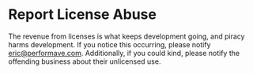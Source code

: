 # Report License Abuse

The revenue from licenses is what keeps development going, and piracy harms development. If you notice this occurring, please notify [eric@performave.com](mailto:eric@performave.com). Additionally, if you could kind, please notify the offending business about their unlicensed use.

